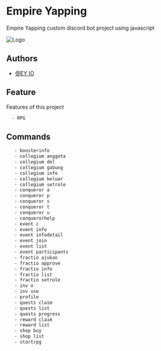 # Empire Yapping

Empire Yapping custom discord bot project using javascript 

![Logo](https://cdn.discordapp.com/attachments/1385844399824703559/1396203545736384672/20250720_015415.png?ex=687d3b61&is=687be9e1&hm=c0d9f72905f331c638bac6a4462277a968d21c59a83a2f89ee1684321ac389e0&)

## Authors

- [@EY IO](https://github.com/Deyoh345)

## Feature

Features of this project 

```bash
  - RPG
```
## Commands
```bash
   - boosterinfo    
   - collegium anggota 
   - collegium del
   - collegium gabung
   - collegium info
   - collegium keluar
   - collegium setrole
   - conqueror a
   - conqueror p
   - conqueror s
   - conqueror t
   - conqueror u
   - conquerorhelp
   - event c
   - event info
   - event infodetail
   - event join
   - event list
   - event participants
   - fractio ajukan
   - fractio approve
   - fractio info
   - fractio list
   - fractio setrole
   - inv o
   - inv use
   - profile
   - quests claim
   - quests list
   - quests progress
   - reward claim
   - reward list
   - shop buy
   - shop list
   - startrpg
```
